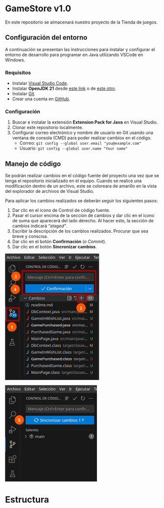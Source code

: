 # GameStore v1.0

En este repositorio se almacenará nuestro proyecto de la Tienda de juegos.

## Configuración del entorno

A continuación se presentan las instrucciones para instalar y configurar el entorno de desarrollo para programar en Java utilizando VSCode en Windows.

### Requisitos

- Instalar [Visual Studio Code](https://code.visualstudio.com/).
- Instalar **OpenJDK 21** desde [este link](https://adoptium.net/es/) o de [este otro](https://learn.microsoft.com/es-mx/java/openjdk/download#openjdk-21).
- Instalar [Git](https://git-scm.com/download/win).
- Crear una cuenta en [GitHub](https://github.com/signup?ref_cta=Sign+up&ref_loc=header+logged+out&ref_page=%2F&source=header-home).

### Configuración

1. Buscar e instalar la extensión **Extension Pack for Java** en Visual Studio.
2. Clonar este repositorio localmente.
3. Configurar correo electrónico y nombre de usuario en Git usando una ventana de consola (CMD) para poder realizar cambios en el código.
    - Correo: ```git config --global user.email "you@example.com"```
    - Usuario: ```git config --global user.name "Your name"```

## Manejo de código

Se podrán realizar cambios en el código fuente del proyecto una vez que se tenga el repositorio inicializado en el equipo. Cuando se realice una modificación dentro de un archivo, este se coloreara de amarillo en la vista del explorador de archivos de Visual Studio.

Para aplicar los cambios realizados se deberán seguir los siguientes pasos:

1. Dar clic en el icono de Control de código fuente.
2. Pasar el cursor encima de la sección de cambios y dar clic en el icono de suma que aparecerá del lado derecho. Al hacer esto, la sección de cambios indicará *“staged”*.
3. Escribir la descripción de los cambios realizados. Procurar que sea breve y conscisa.
4. Dar clic en el botón **Confirmación** (o *Commit*).
5. Dar clic en el botón **Sincronizar cambios**.

![Img 1](/images/Captura%20de%20pantalla_20240317_011445.png "Pasos 1 - 4")

![Img 2](/images/Captura%20de%20pantalla_20240317_012013.png "Paso 5")

# Estructura
